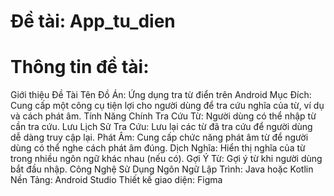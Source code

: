 # Đề tài: App_tu_dien
# Thông tin đề tài:
Giới thiệu Đề Tài Tên Đồ Án: Ứng dụng tra từ điển trên Android 
Mục Đích: Cung cấp một công cụ tiện lợi cho người dùng để tra cứu nghĩa của từ, ví dụ và cách phát âm.
Tính Năng Chính Tra Cứu Từ: Người dùng có thể nhập từ cần tra cứu. 
Lưu Lịch Sử Tra Cứu: Lưu lại các từ đã tra cứu để người dùng dễ dàng truy cập lại. 
Phát Âm: Cung cấp chức năng phát âm từ để người dùng có thể nghe cách phát âm đúng.
Dịch Nghĩa: Hiển thị nghĩa của từ trong nhiều ngôn ngữ khác nhau (nếu có). Gợi Ý Từ: Gợi ý từ khi người dùng bắt đầu nhập.
Công Nghệ Sử Dụng Ngôn Ngữ Lập Trình: Java hoặc Kotlin
Nền Tảng: Android Studio 
Thiết kế giao diện: Figma
